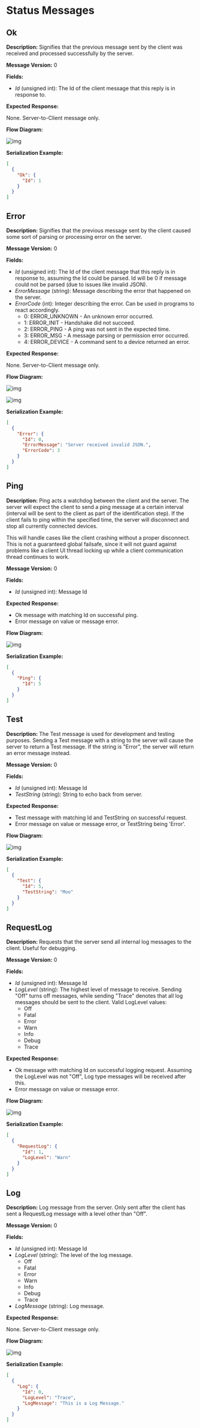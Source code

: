 # Status Messages


## Ok

**Description:** Signifies that the previous message sent by the
client was received and processed successfully by the server.

**Message Version:** 0

**Fields:**

-   *Id* (unsigned int): The Id of the client message that this reply is in response to.

**Expected Response:**

None. Server-to-Client message only.

**Flow Diagram:**

![img](ok_diagram.svg)

**Serialization Example:**

```json
[
  {
    "Ok": {
      "Id": 1
    }
  }
]
```


## Error

**Description:** Signifies that the previous message sent by the
client caused some sort of parsing or processing error on the server.

**Message Version:** 0

**Fields:**

-   *Id* (unsigned int): The Id of the client message that this reply
    is in response to, assuming the Id could be parsed. Id will be 0
    if message could not be parsed (due to issues like invalid JSON).
-   *ErrorMessage* (string): Message describing the error that
    happened on the server.
-   *ErrorCode* (int): Integer describing the error. Can be used in
    programs to react accordingly.
    -   0: ERROR_UNKNOWN - An unknown error occurred.
    -   1: ERROR_INIT - Handshake did not succeed.
    -   2: ERROR_PING - A ping was not sent in the expected
        time.
    -   3: ERROR_MSG - A message parsing or permission error
        occurred.
    -   4: ERROR_DEVICE - A command sent to a device
        returned an error.

**Expected Response:**

None. Server-to-Client message only.

**Flow Diagram:**

![img](error_diagram.svg)

![img](error_malformed_diagram.svg)

**Serialization Example:**

```json
[
  {
    "Error": {
      "Id": 0,
      "ErrorMessage": "Server received invalid JSON.",
      "ErrorCode": 3
    }
  }
]
```


## Ping

**Description:** Ping acts a watchdog between the client and the
server. The server will expect the client to send a ping message at a
certain interval (interval will be sent to the client as part of the
identification step). If the client fails to ping within the specified
time, the server will disconnect and stop all currently connected
devices.

This will handle cases like the client crashing without a proper
disconnect. This is not a guaranteed global failsafe, since it will
not guard against problems like a client UI thread locking up while a
client communication thread continues to work.

**Message Version:** 0

**Fields:**

-   *Id* (unsigned int): Message Id

**Expected Response:**

-   Ok message with matching Id on successful ping.
-   Error message on value or message error.

**Flow Diagram:**

![img](ping_diagram.svg)

**Serialization Example:**

```json
[
  {
    "Ping": {
      "Id": 5
    }
  }
]
```


## Test

**Description:** The Test message is used for development and testing
purposes. Sending a Test message with a string to the server will
cause the server to return a Test message. If the string is "Error",
the server will return an error message instead.

**Message Version:** 0

**Fields:**

-   *Id* (unsigned int): Message Id
-   *TestString* (string): String to echo back from server.

**Expected Response:**

-   Test message with matching Id and TestString on successful
    request.
-   Error message on value or message error, or TestString being
    'Error'.

**Flow Diagram:**

![img](test_diagram.svg)

**Serialization Example:**

```json
[
  {
    "Test": {
      "Id": 5,
      "TestString": "Moo"
    }
  }
]
```


## RequestLog

**Description:** Requests that the server send all internal log
messages to the client. Useful for debugging.

**Message Version:** 0

**Fields:**

-   *Id* (unsigned int): Message Id
-   *LogLevel* (string): The highest level of message to receive.
    Sending "Off" turns off messages, while sending "Trace" denotes
    that all log messages should be sent to the client. Valid LogLevel
    values:
    -   Off
    -   Fatal
    -   Error
    -   Warn
    -   Info
    -   Debug
    -   Trace

**Expected Response:**

-   Ok message with matching Id on successful logging request.
    Assuming the LogLevel was not "Off", Log type messages will be
    received after this.
-   Error message on value or message error.

**Flow Diagram:**

![img](requestlog_diagram.svg)

**Serialization Example:**

```json
[
  {
    "RequestLog": {
      "Id": 1,
      "LogLevel": "Warn"
    }
  }
]
```


## Log

**Description:** Log message from the server. Only sent after the
client has sent a RequestLog message with a level other than "Off".

**Message Version:** 0

**Fields:**

-   *Id* (unsigned int): Message Id
-   *LogLevel* (string): The level of the log message.
    -   Off
    -   Fatal
    -   Error
    -   Warn
    -   Info
    -   Debug
    -   Trace
-   *LogMessage* (string): Log message.

**Expected Response:**

None. Server-to-Client message only.

**Flow Diagram:**

![img](log_diagram.svg)

**Serialization Example:**

```json
[
  {
    "Log": {
      "Id": 0,
      "LogLevel": "Trace",
      "LogMessage": "This is a Log Message."
    }
  }
]
```
